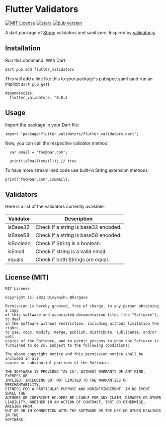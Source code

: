 # Flutter Validators
<p align="left">
<a href="https://img.shields.io/badge/License-MIT-green"><img src="https://img.shields.io/badge/License-MIT-green" alt="MIT License"></a>
<a href="https://github.com/divyanshub024/flutter_validators/stargazers"><img src="https://img.shields.io/github/stars/divyanshub024/flutter_validators?style=flat&logo=github&colorB=green&label=stars" alt="stars"></a>
<a href="https://pub.dev/packages/flutter_validators/versions/0.0.1"><img src="https://img.shields.io/badge/pub-2.2.0-orange" alt="pub version"></a>
</p>

A dart package of [String](https://api.dart.dev/stable/2.14.0/dart-core/String-class.html) validators and sanitizers.
Inspired by [validator.js](https://github.com/validatorjs/validator.js)

## Installation

Run this command:
With Dart:

```
dart pub add flutter_validators
```

This will add a line like this to your package's pubspec.yaml (and run an implicit `dart pub get`):

```
dependencies:
  flutter_validators: ^0.0.2
```

## Usage

Import the package in your Dart file:
```
import 'package:flutter_validators/flutter_validators.dart';
```

Now, you can call the respective validator method.

```
  var email = 'foo@bar.com';

  print(isEmail(email)); // true
```

To have more streamlined code use built-in String extension methods

```
print('foo@bar.com'.isEmail);
```

## Validators

Here is a list of the validators currently available.

| Validator     | Description |
| -----------   | ----------- |
| isBase32      | Check if a string is base32 encoded.       |
| isBase58      | Check if a string is base58 encoded.        |
| isBoolean     | Check if String is a boolean.        |
| isEmail        | Check if string is a valid email.        |
| equals        | Check if both Strings are equal.        |

## License (MIT)

```
MIT License

Copyright (c) 2021 Divyanshu Bhargava

Permission is hereby granted, free of charge, to any person obtaining a copy
of this software and associated documentation files (the "Software"), to deal
in the Software without restriction, including without limitation the rights
to use, copy, modify, merge, publish, distribute, sublicense, and/or sell
copies of the Software, and to permit persons to whom the Software is
furnished to do so, subject to the following conditions:

The above copyright notice and this permission notice shall be included in all
copies or substantial portions of the Software.

THE SOFTWARE IS PROVIDED "AS IS", WITHOUT WARRANTY OF ANY KIND, EXPRESS OR
IMPLIED, INCLUDING BUT NOT LIMITED TO THE WARRANTIES OF MERCHANTABILITY,
FITNESS FOR A PARTICULAR PURPOSE AND NONINFRINGEMENT. IN NO EVENT SHALL THE
AUTHORS OR COPYRIGHT HOLDERS BE LIABLE FOR ANY CLAIM, DAMAGES OR OTHER
LIABILITY, WHETHER IN AN ACTION OF CONTRACT, TORT OR OTHERWISE, ARISING FROM,
OUT OF OR IN CONNECTION WITH THE SOFTWARE OR THE USE OR OTHER DEALINGS IN THE
SOFTWARE.

```

